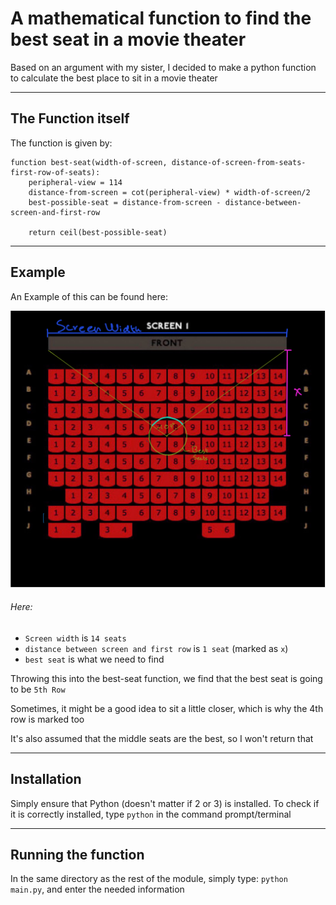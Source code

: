 # A mathematical function to find the best seat in a movie theater

Based on an argument with my sister, I decided to make a python function to calculate the best place to sit in a movie theater

<hr>

## The Function itself

The function is given by:


	function best-seat(width-of-screen, distance-of-screen-from-seats-first-row-of-seats):
		peripheral-view = 114
		distance-from-screen = cot(peripheral-view) * width-of-screen/2
		best-possible-seat = distance-from-screen - distance-between-screen-and-first-row

		return ceil(best-possible-seat)


<hr>

## Example

An Example of this can be found here:

![example-view](https://github.com/v2thegreat/a-mathematical-function-to-find-the-best-seat-in-a-movie-theater/blob/master/images/theater%20view.png)


###### Here:


* `Screen width` is `14 seats`
*	`distance between screen and first row` is `1 seat` (marked as `x`)
* `best seat` is what we need to find

Throwing this into the best-seat function, we find that the best seat is going to be `5th Row`

Sometimes, it might be a good idea to sit a little closer, which is why the 4th row is marked too

It's also assumed that the middle seats are the best, so I won't return that

<hr>

## Installation

Simply ensure that Python (doesn't matter if 2 or 3) is installed. To check if it is correctly installed, type `python` in the command prompt/terminal

<hr>

## Running the function

In the same directory as the rest of the module, simply type: `python main.py`, and enter the needed information

